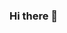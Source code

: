 ### Hi there 👋

<!--
**AurA8-JG/AurA8-JG** is a ✨ _special_ ✨ repository because its `README.md` (this file) appears on your GitHub profile.

Here are some ideas to get you started:

- 🔭 I’m currently working on EDM Producer...
- 🌱 I’m currently learning about Coding...
- 👯 I’m looking to collaborate on ...
- 🤔 I’m looking for help with ...
- 💬 Ask me about Musik EDM...
- 📫 How to reach me: Just Email on aurellela57@gmail.com...
- 😄 Pronouns: ...
- ⚡ Fun fact: The Song i Made Juat For Fun...
-->
